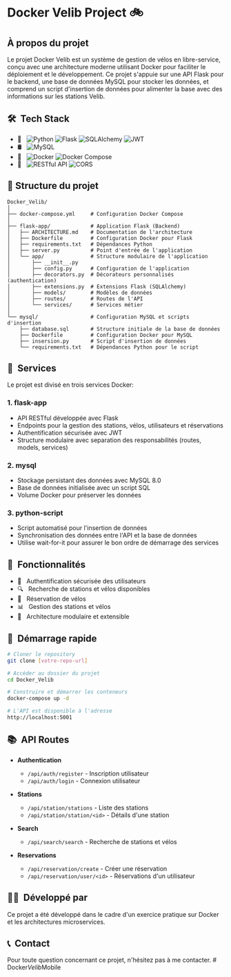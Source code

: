 # Docker Velib Project 🚲

## À propos du projet

Le projet Docker Velib est un système de gestion de vélos en libre-service, conçu avec une architecture moderne utilisant Docker pour faciliter le déploiement et le développement. Ce projet s'appuie sur une API Flask pour le backend, une base de données MySQL pour stocker les données, et comprend un script d'insertion de données pour alimenter la base avec des informations sur les stations Velib.

## 🛠 &nbsp;Tech Stack

- 🐍 &nbsp;
  ![Python](https://img.shields.io/badge/-Python-333333?style=flat&logo=python)
  ![Flask](https://img.shields.io/badge/-Flask-333333?style=flat&logo=flask)
  ![SQLAlchemy](https://img.shields.io/badge/-SQLAlchemy-333333?style=flat&logo=sqlalchemy)
  ![JWT](https://img.shields.io/badge/-JWT-333333?style=flat&logo=json-web-tokens)
- 🛢 &nbsp;
  ![MySQL](https://img.shields.io/badge/-MySQL-333333?style=flat&logo=mysql)
- 🐳 &nbsp;
  ![Docker](https://img.shields.io/badge/-Docker-333333?style=flat&logo=docker)
  ![Docker Compose](https://img.shields.io/badge/-Docker%20Compose-333333?style=flat&logo=docker)
- 🔧 &nbsp;
  ![RESTful API](https://img.shields.io/badge/-RESTful%20API-333333?style=flat&logo=api)
  ![CORS](https://img.shields.io/badge/-CORS-333333?style=flat&logo=cors)

## 📂 Structure du projet

```
Docker_Velib/
│
├── docker-compose.yml     # Configuration Docker Compose
│
├── flask-app/             # Application Flask (Backend)
│   ├── ARCHITECTURE.md    # Documentation de l'architecture
│   ├── Dockerfile         # Configuration Docker pour Flask
│   ├── requirements.txt   # Dépendances Python
│   ├── server.py          # Point d'entrée de l'application
│   └── app/               # Structure modulaire de l'application
│       ├── __init__.py
│       ├── config.py      # Configuration de l'application
│       ├── decorators.py  # Décorateurs personnalisés (authentication)
│       ├── extensions.py  # Extensions Flask (SQLAlchemy)
│       ├── models/        # Modèles de données
│       ├── routes/        # Routes de l'API
│       └── services/      # Services métier
│
└── mysql/                 # Configuration MySQL et scripts d'insertion
    ├── database.sql       # Structure initiale de la base de données
    ├── Dockerfile         # Configuration Docker pour MySQL
    ├── insersion.py       # Script d'insertion de données
    └── requirements.txt   # Dépendances Python pour le script
```

## 🚀 &nbsp;Services

Le projet est divisé en trois services Docker:

### 1. flask-app

- API RESTful développée avec Flask
- Endpoints pour la gestion des stations, vélos, utilisateurs et réservations
- Authentification sécurisée avec JWT
- Structure modulaire avec separation des responsabilités (routes, models, services)

### 2. mysql

- Stockage persistant des données avec MySQL 8.0
- Base de données initialisée avec un script SQL
- Volume Docker pour préserver les données

### 3. python-script

- Script automatisé pour l'insertion de données
- Synchronisation des données entre l'API et la base de données
- Utilise wait-for-it pour assurer le bon ordre de démarrage des services

## 🌟 &nbsp;Fonctionnalités

- 🔐 &nbsp; Authentification sécurisée des utilisateurs
- 🔍 &nbsp; Recherche de stations et vélos disponibles
- 📝 &nbsp; Réservation de vélos
- 📊 &nbsp; Gestion des stations et vélos
- 🔄 &nbsp; Architecture modulaire et extensible

## 🚀 &nbsp;Démarrage rapide

```bash
# Cloner le repository
git clone [votre-repo-url]

# Accéder au dossier du projet
cd Docker_Velib

# Construire et démarrer les conteneurs
docker-compose up -d

# L'API est disponible à l'adresse
http://localhost:5001
```

## 📚 &nbsp;API Routes

- **Authentication**
  - `/api/auth/register` - Inscription utilisateur
  - `/api/auth/login` - Connexion utilisateur
- **Stations**

  - `/api/station/stations` - Liste des stations
  - `/api/station/station/<id>` - Détails d'une station

- **Search**

  - `/api/search/search` - Recherche de stations et vélos

- **Reservations**
  - `/api/reservation/create` - Créer une réservation
  - `/api/reservation/user/<id>` - Réservations d'un utilisateur

## 👨‍💻 &nbsp;Développé par

Ce projet a été développé dans le cadre d'un exercice pratique sur Docker et les architectures microservices.

## 📞 &nbsp;Contact

Pour toute question concernant ce projet, n'hésitez pas à me contacter.
#   D o c k e r _ V e l i b _ M o b i l e  
 